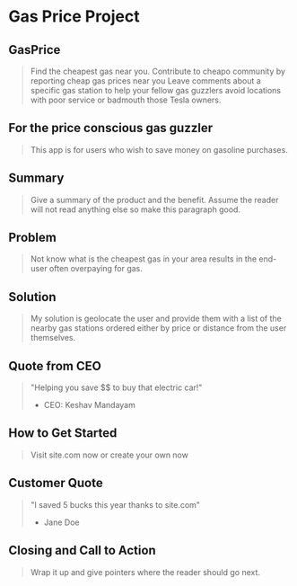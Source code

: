 # Gas Price Project

<!--
> The purpose of this application is to provide a user with the cheapest gas or petrol prices in their vicinty. Furthermore, the site crowdsources more up to date gas price information and will alternatively list that as well. There is a user input to add a new gas price to the database.
-->

## GasPrice

> Find the cheapest gas near you.
> Contribute to cheapo community by reporting cheap gas prices near you
> Leave comments about a specific gas station to help your fellow gas guzzlers avoid locations with poor service or badmouth those Tesla owners.

## For the price conscious gas guzzler

> This app is for users who wish to save money on gasoline purchases.

## Summary

> Give a summary of the product and the benefit. Assume the reader will not read anything else so make this paragraph good.

## Problem

> Not know what is the cheapest gas in your area results in the end-user often overpaying for gas.

## Solution

> My solution is geolocate the user and provide them with a list of the nearby gas stations ordered either by price or distance from the user themselves.

## Quote from CEO

> "Helping you save \$\$ to buy that electric car!"
>
> - CEO: Keshav Mandayam

## How to Get Started

> Visit site.com now or create your own now

## Customer Quote

> "I saved 5 bucks this year thanks to site.com"
>
> - Jane Doe

## Closing and Call to Action

> Wrap it up and give pointers where the reader should go next.
